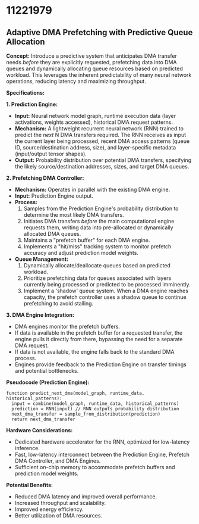 # 11221979

## Adaptive DMA Prefetching with Predictive Queue Allocation

**Concept:** Introduce a predictive system that anticipates DMA transfer needs *before* they are explicitly requested, prefetching data into DMA queues and dynamically allocating queue resources based on predicted workload. This leverages the inherent predictability of many neural network operations, reducing latency and maximizing throughput.

**Specifications:**

**1. Prediction Engine:**

*   **Input:** Neural network model graph, runtime execution data (layer activations, weights accessed), historical DMA request patterns.
*   **Mechanism:** A lightweight recurrent neural network (RNN) trained to predict the *next* N DMA transfers required.  The RNN receives as input the current layer being processed, recent DMA access patterns (queue ID, source/destination address, size), and layer-specific metadata (input/output tensor shapes).
*   **Output:** Probability distribution over potential DMA transfers, specifying the likely source/destination addresses, sizes, and target DMA queues.

**2. Prefetching DMA Controller:**

*   **Mechanism:** Operates in parallel with the existing DMA engine.
*   **Input:** Prediction Engine output.
*   **Process:** 
    1.  Samples from the Prediction Engine's probability distribution to determine the most likely DMA transfers.
    2.  Initiates DMA transfers *before* the main computational engine requests them, writing data into pre-allocated or dynamically allocated DMA queues.
    3.  Maintains a "prefetch buffer" for each DMA engine.
    4.   Implements a "hit/miss" tracking system to monitor prefetch accuracy and adjust prediction model weights.
*   **Queue Management:**  
    1.  Dynamically allocate/deallocate queues based on predicted workload.
    2.  Prioritize prefetching data for queues associated with layers currently being processed or predicted to be processed imminently.
    3.   Implement a 'shadow' queue system. When a DMA engine reaches capacity, the prefetch controller uses a shadow queue to continue prefetching to avoid stalling.

**3. DMA Engine Integration:**

*   DMA engines monitor the prefetch buffers.
*   If data is available in the prefetch buffer for a requested transfer, the engine pulls it directly from there, bypassing the need for a separate DMA request.
*   If data is not available, the engine falls back to the standard DMA process.
*   Engines provide feedback to the Prediction Engine on transfer timings and potential bottlenecks.

**Pseudocode (Prediction Engine):**

```
function predict_next_dma(model_graph, runtime_data, historical_patterns):
  input = combine(model_graph, runtime_data, historical_patterns)
  prediction = RNN(input) // RNN outputs probability distribution
  next_dma_transfer = sample_from_distribution(prediction)
  return next_dma_transfer
```

**Hardware Considerations:**

*   Dedicated hardware accelerator for the RNN, optimized for low-latency inference.
*   Fast, low-latency interconnect between the Prediction Engine, Prefetch DMA Controller, and DMA Engines.
*   Sufficient on-chip memory to accommodate prefetch buffers and prediction model weights.

**Potential Benefits:**

*   Reduced DMA latency and improved overall performance.
*   Increased throughput and scalability.
*   Improved energy efficiency.
*   Better utilization of DMA resources.